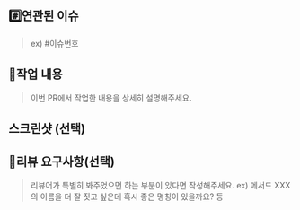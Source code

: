 ## #️⃣연관된 이슈
> ex) #이슈번호

## 📝작업 내용
> 이번 PR에서 작업한 내용을 상세히 설명해주세요.

## 스크린샷 (선택)

## 💬리뷰 요구사항(선택)
> 리뷰어가 특별히 봐주었으면 하는 부분이 있다면 작성해주세요.
> ex) 메서드 XXX의 이름을 더 잘 짓고 싶은데 혹시 좋은 명칭이 있을까요? 등
